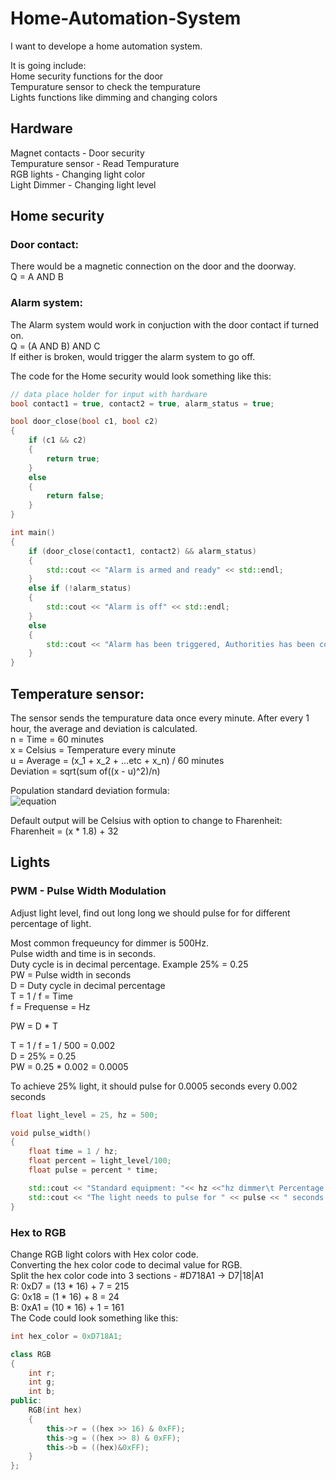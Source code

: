 # Home-Automation-System
I want to develope a home automation system.

It is going include:  
Home security functions for the door  
Tempurature sensor to check the tempurature  
Lights functions like dimming and changing colors

## Hardware
Magnet contacts     - Door security  
Tempurature sensor  - Read Tempurature  
RGB lights          - Changing light color  
Light Dimmer        - Changing light level  


## Home security
### Door contact:
There would be a magnetic connection on the door and the doorway.  
Q = A AND B

### Alarm system:
The Alarm system would work in conjuction with the door contact if turned on.  
Q = (A AND B) AND C  
If either is broken, would trigger the alarm system to go off.

The code for the Home security would look something like this:  
```cpp
// data place holder for input with hardware
bool contact1 = true, contact2 = true, alarm_status = true;

bool door_close(bool c1, bool c2)
{
    if (c1 && c2)
    {
        return true;
    }
    else
    {
        return false;
    }
}

int main()
{
    if (door_close(contact1, contact2) && alarm_status)
    {
        std::cout << "Alarm is armed and ready" << std::endl;
    }
    else if (!alarm_status)
    {
        std::cout << "Alarm is off" << std::endl;
    }
    else
    {
        std::cout << "Alarm has been triggered, Authorities has been contacted" << std::endl;
    }
}  
```

## Temperature sensor:
The sensor sends the tempurature data once every minute. After every 1 hour, the average and deviation is calculated.  
n = Time = 60 minutes  
x = Celsius = Temperature every minute  
u = Average = (x_1 + x_2 + ...etc + x_n) / 60 minutes  
Deviation = sqrt(sum of((x - u)^2)/n)

Population standard deviation formula:  
![equation](https://user-images.githubusercontent.com/114096417/222975354-028e4ae0-a154-4385-a29b-38cfb7de0c2e.png)
  
Default output will be Celsius with option to change to Fharenheit:  
Fharenheit = (x * 1.8) + 32

## Lights
### PWM - Pulse Width Modulation
Adjust light level, find out long long we should pulse for for different percentage of light.  

Most common frequeuncy for dimmer is 500Hz.  
Pulse width and time is in seconds.  
Duty cycle is in decimal percentage. Example 25% = 0.25  
PW = Pulse width in seconds  
D = Duty cycle in decimal percentage  
T = 1 / f = Time  
f = Frequense = Hz  

PW = D * T  

T = 1 / f = 1 / 500 = 0.002  
D = 25% = 0.25  
PW = 0.25 * 0.002 = 0.0005  

To achieve 25% light, it should pulse for 0.0005 seconds every 0.002 seconds  
```cpp
float light_level = 25, hz = 500;

void pulse_width()
{
    float time = 1 / hz;
    float percent = light_level/100;
    float pulse = percent * time;

    std::cout << "Standard equipment: "<< hz <<"hz dimmer\t Percentage: " << light_level << "%" <<std::endl;
    std::cout << "The light needs to pulse for " << pulse << " seconds every " << time << " seconds" << std::endl;
}
```  
### Hex to RGB
Change RGB light colors with Hex color code.  
Converting the hex color code to decimal value for RGB.  
Split the hex color code into 3 sections - #D718A1 -> D7|18|A1  
R: 0xD7 = (13 * 16) + 7 = 215  
G: 0x18 = (1 * 16) + 8 = 24  
B: 0xA1 = (10 * 16) + 1 = 161  
The Code could look something like this:  
```cpp
int hex_color = 0xD718A1;

class RGB
{
    int r;
    int g;
    int b;
public:
    RGB(int hex)
    {
        this->r = ((hex >> 16) & 0xFF);
        this->g = ((hex >> 8) & 0xFF);
        this->b = ((hex)&0xFF);
    }
};
